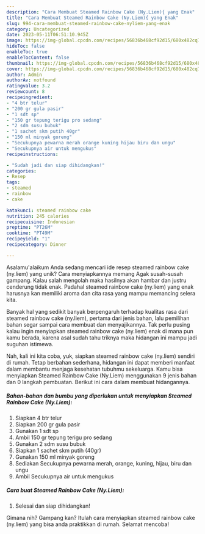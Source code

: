```yaml
---
description: "Cara Membuat Steamed Rainbow Cake (Ny.Liem){ yang Enak"
title: "Cara Membuat Steamed Rainbow Cake (Ny.Liem){ yang Enak"
slug: 994-cara-membuat-steamed-rainbow-cake-nyliem-yang-enak
category: Uncategorized
date: 2023-05-11T06:51:10.945Z
image: https://img-global.cpcdn.com/recipes/56836b468cf92d15/680x482cq70/steamed-rainbow-cake-nyliem-foto-resep-utama.jpg
hideToc: false
enableToc: true
enableTocContent: false
thumbnail: https://img-global.cpcdn.com/recipes/56836b468cf92d15/680x482cq70/steamed-rainbow-cake-nyliem-foto-resep-utama.jpg
cover: https://img-global.cpcdn.com/recipes/56836b468cf92d15/680x482cq70/steamed-rainbow-cake-nyliem-foto-resep-utama.jpg
author: Admin
authorAv: notfound
ratingvalue: 3.2
reviewcount: 8
recipeingredient:
- "4 btr telur"
- "200 gr gula pasir"
- "1 sdt sp"
- "150 gr tepung terigu pro sedang"
- "2 sdm susu bubuk"
- "1 sachet skm putih 40gr"
- "150 ml minyak goreng"
- "Secukupnya pewarna merah orange kuning hijau biru dan ungu"
- "Secukupnya air untuk mengukus"
recipeinstructions:

- "Sudah jadi dan siap dihidangkan!"
categories:
- Resep
tags:
- steamed
- rainbow
- cake

katakunci: steamed rainbow cake 
nutrition: 245 calories
recipecuisine: Indonesian
preptime: "PT26M"
cooktime: "PT49M"
recipeyield: "1"
recipecategory: Dinner

---
```



Asalamu'alaikum Anda sedang mencari ide resep steamed rainbow cake (ny.liem) yang unik? Cara menyiapkannya memang Agak susah-susah gampang. Kalau salah mengolah maka hasilnya akan hambar dan justru cenderung tidak enak. Padahal steamed rainbow cake (ny.liem) yang enak harusnya kan memiliki aroma dan cita rasa yang mampu memancing selera kita.




Banyak hal yang sedikit banyak berpengaruh terhadap kualitas rasa dari steamed rainbow cake (ny.liem), pertama dari jenis bahan, lalu pemilihan bahan segar sampai cara membuat dan menyajikannya. Tak perlu pusing kalau ingin menyiapkan steamed rainbow cake (ny.liem) enak di mana pun kamu berada, karena asal sudah tahu triknya maka hidangan ini mampu jadi suguhan istimewa.


Nah, kali ini kita coba, yuk, siapkan steamed rainbow cake (ny.liem) sendiri di rumah. Tetap berbahan sederhana, hidangan ini dapat memberi manfaat dalam membantu menjaga kesehatan tubuhmu sekeluarga. Kamu bisa menyiapkan Steamed Rainbow Cake (Ny.Liem) menggunakan 9 jenis bahan dan 0 langkah pembuatan. Berikut ini cara dalam membuat hidangannya.

<!--inarticleads1-->

##### Bahan-bahan dan bumbu yang diperlukan untuk menyiapkan Steamed Rainbow Cake (Ny.Liem):

1. Siapkan 4 btr telur
1. Siapkan 200 gr gula pasir
1. Gunakan 1 sdt sp
1. Ambil 150 gr tepung terigu pro sedang
1. Gunakan 2 sdm susu bubuk
1. Siapkan 1 sachet skm putih (40gr)
1. Gunakan 150 ml minyak goreng
1. Sediakan Secukupnya pewarna merah, orange, kuning, hijau, biru dan ungu
1. Ambil Secukupnya air untuk mengukus




<!--inarticleads2-->

##### Cara buat Steamed Rainbow Cake (Ny.Liem):


1. Selesai dan siap dihidangkan!



Gimana nih? Gampang kan? Itulah cara menyiapkan steamed rainbow cake (ny.liem) yang bisa anda praktikkan di rumah. Selamat mencoba!
